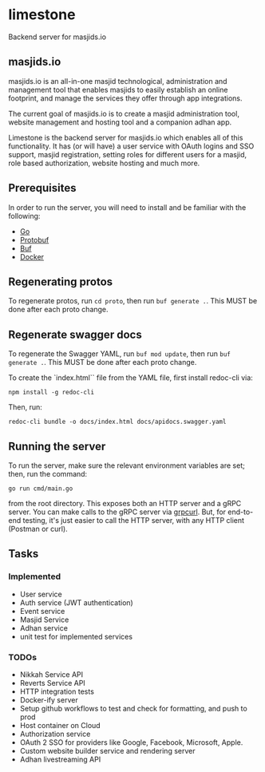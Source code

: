 # limestone
Backend server for masjids.io

## masjids.io
masjids.io is an all-in-one masjid technological, administration and management tool that enables masjids to easily establish an online footprint, and manage the services they offer through app integrations.

The current goal of masjids.io is to create a masjid administration tool, website management and hosting tool and a companion adhan app.

Limestone is the backend server for masjids.io which enables all of this functionality. It has (or will have) a user service
with OAuth logins and SSO support, masjid registration, setting roles for different users for a masjid, role based authorization, website hosting and much more. 

## Prerequisites

In order to run the server, you will need to install and be familiar with the following:

* [Go](https://go.dev/)
* [Protobuf](https://protobuf.dev/downloads/)
* [Buf](https://buf.build/)
* [Docker](https://bazel.build/)

## Regenerating protos

To regenerate protos, run `cd proto`, then run `buf generate .`. This MUST be done after each proto change.

## Regenerate swagger docs

To regenerate the Swagger YAML, run `buf mod update`, then run `buf generate .`. This MUST be done after each proto change.

To create the `index.html`` file from the YAML file, first install redoc-cli via:

`npm install -g redoc-cli`

Then, run:

`redoc-cli bundle -o docs/index.html docs/apidocs.swagger.yaml`


## Running the server
To run the server, make sure the relevant environment variables are set; then, run the command:

`go run cmd/main.go`

from the root directory. This exposes both an HTTP server and a gRPC server. You can make calls to the gRPC server via [grpcurl](https://github.com/fullstorydev/grpcurl). But, for end-to-end testing, it's just easier to call the HTTP server, with any HTTP client (Postman or curl).

## Tasks

### Implemented

- User service
- Auth service (JWT authentication)
- Event service
- Masjid Service
- Adhan service
- unit test for implemented services

### TODOs

- Nikkah Service API
- Reverts Service API
- HTTP integration tests
- Docker-ify server
- Setup github workflows to test and check for formatting, and push to prod
- Host container on Cloud
- Authorization service
- OAuth 2 SSO for providers like Google, Facebook, Microsoft, Apple.
- Custom website builder service and rendering server
- Adhan livestreaming API
